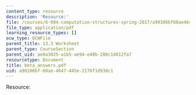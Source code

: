```yaml
---
content_type: resource
description: 'Resource:'
file: /courses/6-004-computation-structures-spring-2017/a90106bf60ae4647445e2176f1d93dc1_beta_answers.pdf
file_type: application/pdf
learning_resource_types: []
ocw_type: OCWFile
parent_title: 13.3 Worksheet
parent_type: CourseSection
parent_uid: ae8a3025-a1b5-ae94-e48b-280c14812fa7
resourcetype: Document
title: beta_answers.pdf
uid: a90106bf-60ae-4647-445e-2176f1d93dc1
---
```

Resource:


